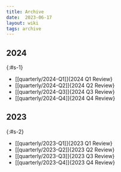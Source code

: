 ```yaml
---
title: Archive
date:  2023-06-17
layout: wiki
tags: archive
---
```


## 2024
{:#s-1}

* [[quarterly/2024-Q1]]{2024 Q1 Review}
* [[quarterly/2024-Q2]]{2024 Q2 Review}
* [[quarterly/2024-Q3]]{2024 Q3 Review}
* [[quarterly/2024-Q4]]{2024 Q4 Review}

## 2023
{:#s-2}

* [[quarterly/2023-Q1]]{2023 Q1 Review}
* [[quarterly/2023-Q2]]{2023 Q2 Review}
* [[quarterly/2023-Q3]]{2023 Q3 Review}
* [[quarterly/2023-Q4]]{2023 Q4 Review}

